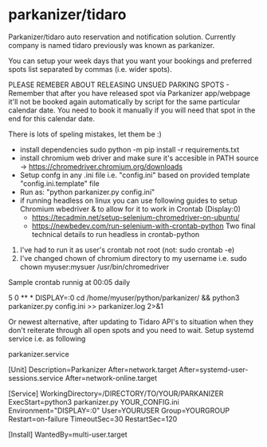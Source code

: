# parkanizer/tidaro

Parkanizer/tidaro auto reservation and notification solution. Currently company is named tidaro previously was known as parkanizer.

You can setup your week days that you want your bookings and preferred spots list separated by commas (i.e. wider spots).

PLEASE REMEBER ABOUT RELEASING UNSUED PARKING SPOTS - Remember that after you have released spot via Parkanizer app/webpage it'll not be booked again automatically by script for the same particular calendar date. You need to book it manually if you will need that spot in the end for this calendar date.

There is lots of speling mistakes, let them be :)

- install dependencies sudo python -m pip install -r requirements.txt
- install chromium web driver and make sure it's accesible in PATH source -> <https://chromedriver.chromium.org/downloads>
- Setup confg in any .ini file i.e. "config.ini" based on provided template "config.ini.template" file
- Run as: "python parkanizer.py config.ini"
- if running headless on linux you can use following guides to setup Chromium wbedriver & to allow for it to work in Crontab (Display:0)
 	- <https://tecadmin.net/setup-selenium-chromedriver-on-ubuntu/>
 	- <https://newbedev.com/run-selenium-with-crontab-python>
Two final technical details to run headless in crontab-python
 1) I've had to run it as user's crontab not root (not: sudo crontab -e)
 2) I've changed chown of chromium directory to my username i.e. sudo chown myuser:mysuer /usr/bin/chromedriver

Sample crontab runnig at 00:05 daily
  
5 0 ** * DISPLAY=:0 cd /home/myuser/python/parkanizer/ && python3 parkanizer.py config.ini >> parkanizer.log 2>&1

Or newest alternative, after updating to Tidaro API's to situation when they don't reiterate through all open spots and you need to wait.
Setup systemd service i.e. as following

parkanizer.service

[Unit]
Description=Parkanizer
After=network.target
After=systemd-user-sessions.service
After=network-online.target

[Service]
WorkingDirectory=/DIRECTORY/TO/YOUR/PARKANIZER
ExecStart=python3 parkanizer.py YOUR_CONFIG.ini
Environment="DISPLAY=:0"
User=YOURUSER
Group=YOURGROUP
Restart=on-failure
TimeoutSec=30
RestartSec=120

[Install]
WantedBy=multi-user.target
